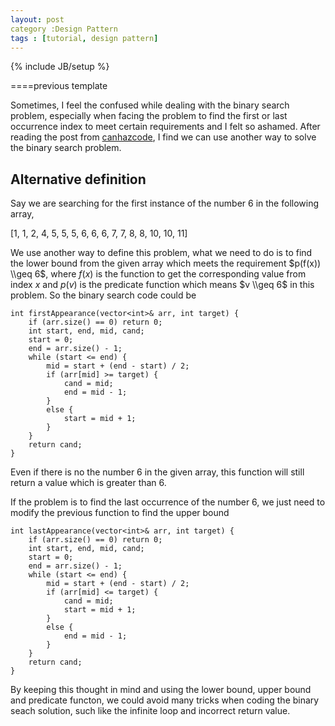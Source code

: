 ```yaml
---
layout: post
category :Design Pattern
tags : [tutorial, design pattern]
---
```

{% include JB/setup %}




====previous template

Sometimes, I feel the confused while dealing with the binary search problem, especially when facing the problem to find the first or last occurrence index to meet certain requirements and I felt so ashamed. After reading the post from [canhazcode][1], I find we can use another way to solve the binary search problem. 

## **Alternative definition**

Say we are searching for the first instance of the number 6 in the following array,

[1, 1, 2, 4, 5, 5, 5, 6, 6, 6, 7, 7, 8, 8, 10, 10, 11]

We use another way to define this problem, what we need to do is to find the lower bound from the given array which meets the requirement $p(f(x)) \\geq 6$, where $f(x)$ is the function to get the corresponding value from index $x$ and $p(v)$ is the predicate function which means $v \\geq 6$ in this problem. So the binary search code could be

    int firstAppearance(vector<int>& arr, int target) {
        if (arr.size() == 0) return 0;
        int start, end, mid, cand;
        start = 0;
        end = arr.size() - 1;
        while (start <= end) {
            mid = start + (end - start) / 2;
            if (arr[mid] >= target) {
                cand = mid;
                end = mid - 1;
            }
            else {
                start = mid + 1;
            }
        }
        return cand;
    }

Even if there is no the number 6 in the given array, this function will still return a value which is greater than 6. 

If the problem is to find the last occurrence of the number 6, we just need to modify the previous function to find the upper bound

    int lastAppearance(vector<int>& arr, int target) {
        if (arr.size() == 0) return 0;
        int start, end, mid, cand;
        start = 0;
        end = arr.size() - 1;
        while (start <= end) {
            mid = start + (end - start) / 2;
            if (arr[mid] <= target) {
                cand = mid;
                start = mid + 1;
            }
            else {
                end = mid - 1;
            }
        }
        return cand;
    }

 By keeping this thought in mind and using the lower bound, upper bound and predicate functon, we could avoid many tricks when coding the binary seach solution, such like the infinite loop and incorrect return value.

 [1]: http://canhazcode.blogspot.com/2012/02/we-need-to-talk-about-binary-search.html


